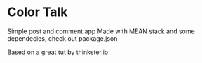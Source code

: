# Color Talk
Simple post and comment app
Made with MEAN stack and some dependecies, check out package.json

Based on a great tut by thinkster.io

